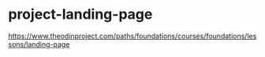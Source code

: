 # project-landing-page

https://www.theodinproject.com/paths/foundations/courses/foundations/lessons/landing-page
